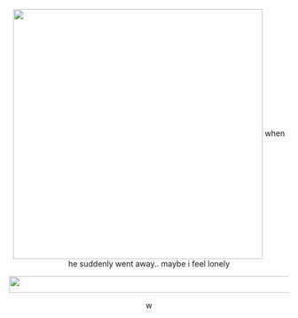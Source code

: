 <div align="right"> 
    <div align="center"> 
<img align="center" src= https://i.postimg.cc/3wjHVGRZ/2.png top="450" height="450" width = 450px>
        <a>when he suddenly went away.. maybe i feel lonely</a>
        </p>
        <img align="center" src= https://i.postimg.cc/KcwYhnfP/imagen-2025-02-20-021129518.png top="30" height="30" width = 1000px>
</p>
<div align="center"> 
w
